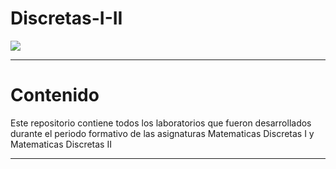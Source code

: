 # Discretas-I-II

![](https://img.shields.io/badge/Project%20Version-0.0.1-brightgreen)

---

# Contenido

Este repositorio contiene todos los laboratorios que fueron desarrollados durante el periodo formativo de las asignaturas Matematicas Discretas I y Matematicas Discretas II

---
